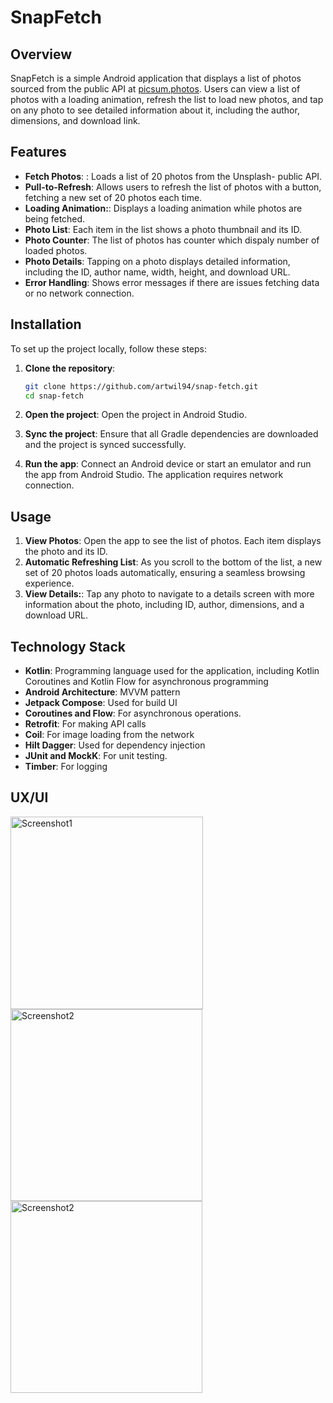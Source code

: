 # SnapFetch

## Overview

SnapFetch is a simple Android application that displays a list of photos sourced from the public API at <a href="https://picsum.photos/">picsum.photos</a>. Users can view a list of photos with a loading animation, refresh the list to load new photos, and tap on any photo to see detailed information about it, including the author, dimensions, and download link.

## Features

- **Fetch Photos**: : Loads a list of 20 photos from the Unsplash- public API.
- **Pull-to-Refresh**: Allows users to refresh the list of photos with a button, fetching a new set of 20 photos each time.
- **Loading Animation:**: Displays a loading animation while photos are being fetched.
- **Photo List**: Each item in the list shows a photo thumbnail and its ID.
- **Photo Counter**: The list of photos has counter which dispaly number of loaded photos.
- **Photo Details**: Tapping on a photo displays detailed information, including the ID, author name, width, height, and download URL.
- **Error Handling**: Shows error messages if there are issues fetching data or no network connection.

## Installation

To set up the project locally, follow these steps:

1. **Clone the repository**:
    ```bash
    git clone https://github.com/artwil94/snap-fetch.git
    cd snap-fetch
    ```

2. **Open the project**: Open the project in Android Studio.

3. **Sync the project**: Ensure that all Gradle dependencies are downloaded and the project is synced successfully.

4. **Run the app**: Connect an Android device or start an emulator and run the app from Android Studio. The application requires network connection.

## Usage

1. **View Photos**: Open the app to see the list of photos. Each item displays the photo and its ID.
2. **Automatic Refreshing List**:  As you scroll to the bottom of the list, a new set of 20 photos loads automatically, ensuring a seamless browsing experience.
3. **View Details:**: Tap any photo to navigate to a details screen with more information about the photo, including ID, author, dimensions, and a download URL.

## Technology Stack

- **Kotlin**: Programming language used for the application, including Kotlin Coroutines and Kotlin Flow for asynchronous programming
- **Android Architecture**: MVVM pattern
- **Jetpack Compose**: Used for build UI
- **Coroutines and Flow**: For asynchronous operations.
- **Retrofit**: For making API calls
- **Coil**: For image loading from the network
- **Hilt Dagger**: Used for dependency injection
- **JUnit and MockK**: For unit testing.
- **Timber**: For logging

## UX/UI

<img width="308" alt="Screenshot1" src="https://github.com/user-attachments/assets/d3a3c506-7f69-4c82-bbc1-813dce936bfc">
<img width="307" alt="Screenshot2" src="https://github.com/user-attachments/assets/bd8d4c25-4a36-4a7f-8295-4fcab6caf680">
<img width="307" alt="Screenshot2" src="https://github.com/user-attachments/assets/01e5efc4-1a59-4384-8417-19707d71efdf">
